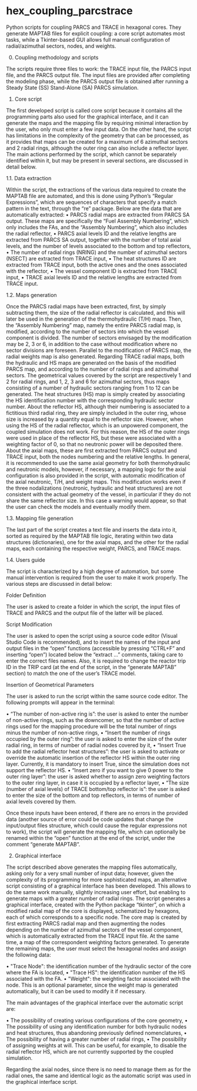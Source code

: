 # hex_coupling_parcstrace
Python scripts for coupling PARCS and TRACE in hexagonal cores. They generate MAPTAB files for explicit coupling: a core script automates most tasks, while a Tkinter-based GUI allows full manual configuration of radial/azimuthal sectors, nodes, and weights.

0. Coupling methodology and scripts

The scripts require three files to work: the TRACE input file, the PARCS input file, and the PARCS output file. The input files are provided after completing the modeling phase, while the PARCS output file is obtained after running a Steady State (SS) Stand-Alone (SA) PARCS simulation.

1. Core script

The first developed script is called core script because it contains all the programming parts also used for the graphical interface, and it can generate the maps and the mapping file by requiring minimal interaction by the user, who only must enter a few input data. On the other hand, the script has limitations in the complexity of the geometry that can be processed, as it provides that maps can be created for a maximum of 6 azimuthal sectors and 2 radial rings, although the outer ring can also include a reflector layer. 
The main actions performed by the script, which cannot be separately identified within it, but may be present in several sections, are discussed in detail below.

1.1. Data extraction

Within the script, the extractions of the various data required to create the MAPTAB file are automated, and this is done using Python’s “Regular Expressions”, which are sequences of characters that specify a match pattern in the text, through the “re” package. Below are the data that are automatically extracted:
•	PARCS radial maps are extracted from PARCS SA output. These maps are specifically the “Fuel Assembly Numbering”, which only includes the FAs, and the “Assembly Numbering”, which also includes the radial reflector,
•	PARCS axial levels ID and the relative lengths are extracted from PARCS SA output, together with the number of total axial levels, and the number of levels associated to the bottom and top reflectors,
•	The number of radial rings (NRING) and the number of azimuthal sectors (NSECT) are extracted from TRACE input,
•	The heat structures ID are extracted from TRACE input, both the active ones and the ones associated with the reflector,
•	The vessel component ID is extracted from TRACE input,
•	TRACE axial levels ID and the relative lengths are extracted from TRACE input.

1.2. Maps generation

Once the PARCS radial maps have been extracted, first, by simply subtracting them, the size of the radial reflector is calculated, and this will later be used in the generation of the thermohydraulic (T/H) maps. 
Then, the “Assembly Numbering” map, namely the entire PARCS radial map, is modified, according to the number of sectors into which the vessel component is divided. The number of sectors envisaged by the modification may be 2, 3 or 6, in addition to the case without modification where no sector divisions are foreseen. Parallel to the modification of PARCS map, the radial weights map is also generated. 
Regarding TRACE radial maps, both the hydraulic and HS maps are generated on the basis of the modified PARCS map, and according to the number of radial rings and azimuthal sectors. The geometrical values covered by the script are respectively 1 and 2 for radial rings, and 1, 2, 3 and 6 for azimuthal sectors, thus maps consisting of a number of hydraulic sectors ranging from 1 to 12 can be generated. The heat structures (HS) map is simply created by associating the HS identification number with the corresponding hydraulic sector number. About the reflector HS, although their numbering is associated to a fictitious third radial ring, they are simply included in the outer ring, whose size is increased by a quantity equal to the reflector size. 
However, when using the HS of the radial reflector, which is an unpowered component, the coupled simulation does not work. For this reason, the HS of the outer rings were used in place of the reflector HS, but these were associated with a weighting factor of 0, so that no neutronic power will be deposited there. 
About the axial maps, these are first extracted from PARCS output and TRACE input, both the nodes numbering and the relative lengths. In general, it is recommended to use the same axial geometry for both thermohydraulic and neutronic models, however, if necessary, a mapping logic for the axial configuration is also provided in the script, with automatic modification of the axial neutronic, T/H, and weight maps.
This modification works even if the three nodalizations (neutronic, hydraulic and heat structures) are not consistent with the actual geometry of the vessel, in particular if they do not share the same reflector size. In this case a warning would appear, so that the user can check the models and eventually modify them.

1.3. Mapping file generation

The last part of the script creates a text file and inserts the data into it, sorted as required by the MAPTAB file logic, iterating within two data structures (dictionaries), one for the axial maps, and the other for the radial maps, each containing the respective weight, PARCS, and TRACE maps.

1.4. Users guide

The script is characterized by a high degree of automation, but some manual intervention is required from the user to make it work properly. The various steps are discussed in detail below:

Folder Definition

The user is asked to create a folder in which the script, the input files of TRACE and PARCS and the output file of the latter will be placed. 

Script Modification 

The user is asked to open the script using a source code editor (Visual Studio Code is recommended), and to insert the names of the input and output files in the “open” functions (accessible by pressing “CTRL+F” and inserting “open”) located below the “extract ...” comments, taking care to enter the correct files names. 
Also, it is required to change the reactor trip ID in the TRIP card (at the end of the script, in the “generate MAPTAB” section) to match the one of the user’s TRACE model.

Insertion of Geometrical Parameters

The user is asked to run the script within the same source code editor. The following prompts will appear in the terminal:

•	“The number of non-active ring is”: the user is asked to enter the number of non-active rings, such as the downcomer, so that the number of active rings used for the mapping procedure will be the total number of rings minus the number of non-active rings,
•	“Insert the number of rings occupied by the outer ring”: the user is asked to enter the size of the outer radial ring, in terms of number of radial nodes covered by it,
•	“Insert True to add the radial reflector heat structures”: the user is asked to activate or override the automatic insertion of the reflector HS within the outer ring layer. Currently, it is mandatory to insert True, since the simulation does not support the reflector HS.
•	“Insert zero if you want to give 0 power to the outer ring layer”: the user is asked whether to assign zero weighting factors to the outer ring layer, in case it is occupied by a reflector layer, 
•	“The size (number of axial levels) of TRACE bottom/top reflector is”: the user is asked to enter the size of the bottom and top reflectors, in terms of number of axial levels covered by them.

Once these inputs have been entered, if there are no errors in the provided data (another source of error could be code updates that change the input/output files structure, which could cause the regular expressions not to work), the script will generate the mapping file, which can optionally be renamed within the “open” function at the end of the script, under the comment “generate MAPTAB”. 

2. Graphical interface

The script described above generates the mapping files automatically, asking only for a very small number of input data; however, given the complexity of its programming for more sophisticated maps, an alternative script consisting of a graphical interface has been developed. This allows to do the same work manually, slightly increasing user effort, but enabling to generate maps with a greater number of radial rings.
The script generates a graphical interface, created with the Python package “tkinter”, on which a modified radial map of the core is displayed, schematized by hexagons, each of which corresponds to a specific node. The core map is created by first extracting PARCS radial map and then augmenting the nodes depending on the number of azimuthal sectors of the vessel component, which is automatically extracted from the TRACE input file.  At the same time, a map of the correspondent weighting factors generated.
To generate the remaining maps, the user must select the hexagonal nodes and assign the following data:

•	"Trace Node": the identification number of the hydraulic sector of the core where the FA is located,
•	"Trace HS": the identification number of the HS associated with the FA.
•	"Weight": the weighting factor associated with the node. This is an optional parameter, since the weight map is generated automatically, but it can be used to modify it if necessary.

The main advantages of the graphical interface over the automatic script are:

•	The possibility of creating various configurations of the core geometry,
•	The possibility of using any identification number for both hydraulic nodes and heat structures, thus abandoning previously defined nomenclatures,
•	The possibility of having a greater number of radial rings,
•	The possibility of assigning weights at will. This can be useful, for example, to disable the radial reflector HS, which are not currently supported by the coupled simulation.

Regarding the axial nodes, since there is no need to manage them as for the radial ones, the same and identical logic as the automatic script was used in the graphical interface script.
